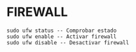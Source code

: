 # FIREWALL
    sudo ufw status -- Comprobar estado
    sudo ufw enable -- Activar firewall
    sudo ufw disable -- Desactivar firewall
